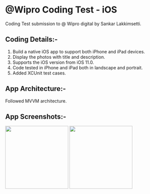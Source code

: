 # @Wipro Coding Test - iOS
Coding Test submission to @ Wipro digital by Sankar Lakkimsetti.

## Coding Details:-
1. Build a native iOS app to support both iPhone and iPad devices.
2. Display the photos with title and description.
3. Supports the iOS version from iOS 11.0.
4. Code tested in iPhone and iPad both in landscape and portrait.
5. Added XCUnit test cases.

## App Architecture:-
Followed MVVM architecture.

## App Screenshots:-
<img src = "https://github.com/sankar9490/WiproCodingTest/blob/master/AppScreenshots/LaunchScreen.png" width="200"/>    <img src = "https://github.com/sankar9490/WiproCodingTest/blob/master/AppScreenshots/MainScreen.png" width="200"/>


